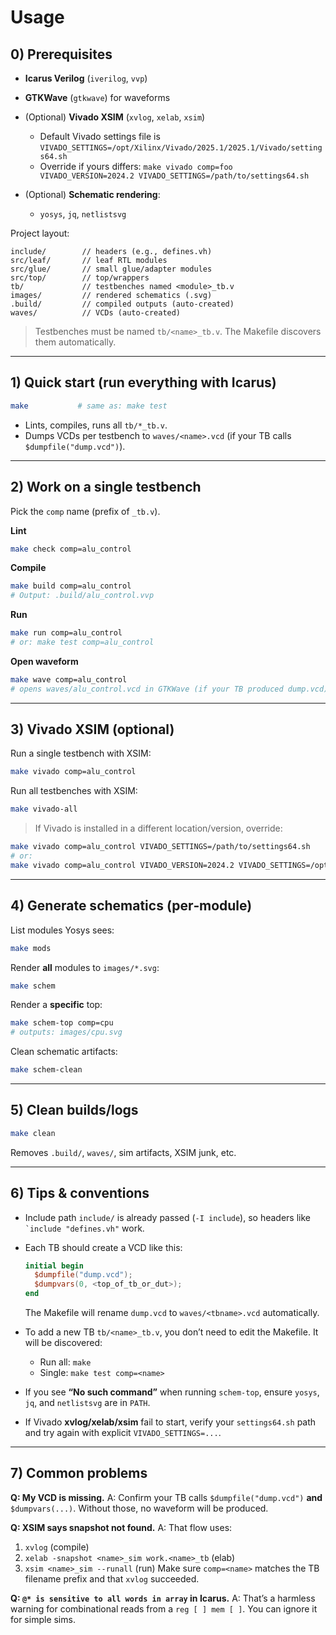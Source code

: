 # Usage

## 0) Prerequisites

* **Icarus Verilog** (`iverilog`, `vvp`)
* **GTKWave** (`gtkwave`) for waveforms
* (Optional) **Vivado XSIM** (`xvlog`, `xelab`, `xsim`)

  * Default Vivado settings file is `VIVADO_SETTINGS=/opt/Xilinx/Vivado/2025.1/2025.1/Vivado/settings64.sh`
  * Override if yours differs:
    `make vivado comp=foo VIVADO_VERSION=2024.2 VIVADO_SETTINGS=/path/to/settings64.sh`
* (Optional) **Schematic rendering**:

  * `yosys`, `jq`, `netlistsvg`

Project layout:

```
include/        // headers (e.g., defines.vh)
src/leaf/       // leaf RTL modules
src/glue/       // small glue/adapter modules
src/top/        // top/wrappers
tb/             // testbenches named <module>_tb.v
images/         // rendered schematics (.svg)
.build/         // compiled outputs (auto-created)
waves/          // VCDs (auto-created)
```

> Testbenches must be named `tb/<name>_tb.v`. The Makefile discovers them automatically.

---

## 1) Quick start (run everything with Icarus)

```bash
make           # same as: make test
```

* Lints, compiles, runs all `tb/*_tb.v`.
* Dumps VCDs per testbench to `waves/<name>.vcd` (if your TB calls `$dumpfile("dump.vcd")`).

---

## 2) Work on a single testbench

Pick the `comp` name (prefix of `_tb.v`).

**Lint**

```bash
make check comp=alu_control
```

**Compile**

```bash
make build comp=alu_control
# Output: .build/alu_control.vvp
```

**Run**

```bash
make run comp=alu_control
# or: make test comp=alu_control
```

**Open waveform**

```bash
make wave comp=alu_control
# opens waves/alu_control.vcd in GTKWave (if your TB produced dump.vcd)
```

---

## 3) Vivado XSIM (optional)

Run a single testbench with XSIM:

```bash
make vivado comp=alu_control
```

Run all testbenches with XSIM:

```bash
make vivado-all
```

> If Vivado is installed in a different location/version, override:

```bash
make vivado comp=alu_control VIVADO_SETTINGS=/path/to/settings64.sh
# or:
make vivado comp=alu_control VIVADO_VERSION=2024.2 VIVADO_SETTINGS=/opt/Xilinx/Vivado/2024.2/2024.2/Vivado/settings64.sh
```

---

## 4) Generate schematics (per‑module)

List modules Yosys sees:

```bash
make mods
```

Render **all** modules to `images/*.svg`:

```bash
make schem
```

Render a **specific** top:

```bash
make schem-top comp=cpu
# outputs: images/cpu.svg
```

Clean schematic artifacts:

```bash
make schem-clean
```

---

## 5) Clean builds/logs

```bash
make clean
```

Removes `.build/`, `waves/`, sim artifacts, XSIM junk, etc.

---

## 6) Tips & conventions

* Include path `include/` is already passed (`-I include`), so headers like `` `include "defines.vh"`` work.
* Each TB should create a VCD like this:

  ```verilog
  initial begin
    $dumpfile("dump.vcd");
    $dumpvars(0, <top_of_tb_or_dut>);
  end
  ```

  The Makefile will rename `dump.vcd` to `waves/<tbname>.vcd` automatically.
* To add a new TB `tb/<name>_tb.v`, you don’t need to edit the Makefile. It will be discovered:

  * Run all: `make`
  * Single: `make test comp=<name>`
* If you see **“No such command”** when running `schem-top`, ensure `yosys`, `jq`, and `netlistsvg` are in `PATH`.
* If Vivado **xvlog/xelab/xsim** fail to start, verify your `settings64.sh` path and try again with explicit `VIVADO_SETTINGS=...`.

---

## 7) Common problems

**Q: My VCD is missing.**
A: Confirm your TB calls `$dumpfile("dump.vcd")` **and** `$dumpvars(...)`. Without those, no waveform will be produced.

**Q: XSIM says snapshot not found.**
A: That flow uses:

1. `xvlog` (compile)
2. `xelab -snapshot <name>_sim work.<name>_tb` (elab)
3. `xsim <name>_sim --runall` (run)
   Make sure `comp=<name>` matches the TB filename prefix and that `xvlog` succeeded.

**Q: `@* is sensitive to all words in array` in Icarus.**
A: That’s a harmless warning for combinational reads from a `reg [ ] mem [ ]`. You can ignore it for simple sims.


